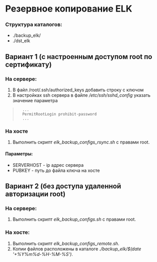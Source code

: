 # Резервное копирование ELK
### Структура каталогов:
- ./backup_elk/
- ./dst_elk

## Вариант 1 (с настроенным доступом root по сертификату)
### На сервере:
1. В файл /root/.ssh/authorized_keys добавить строку с ключом
2. В настройках ssh сервера в файле */etc/ssh/sshd_config* указать значение параметра
> 		... 
> 		PermitRootLogin prohibit-password
>		...

### На хосте
1. Выполнить скрипт *elk_backup_configs_rsync.sh* с правами root.
#### Параметры:
- SERVERHOST - ip адрес сервера
- PUBKEY - путь до файла ключа на хосте

## Вариант 2 (без доступа удаленной авторизации root)
### На сервере:
1. Выполнить скрипт *elk_backup_configs.sh* с правами root.

### На хосте:
1. Выполнить скрипт *elk_backup_configs_remote.sh*.
2. Копии файлов расположены в каталоге *./backup_elk/$(date '+%Y%m%d-%H-%M-%S')*.

